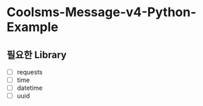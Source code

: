 # Coolsms-Message-v4-Python-Example

## 필요한 Library
- [ ] requests
- [ ] time
- [ ] datetime
- [ ] uuid
